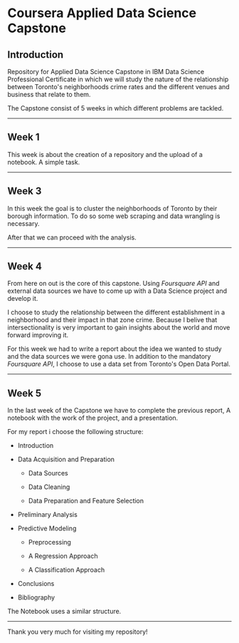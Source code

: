 # Coursera Applied Data Science Capstone

## Introduction
 Repository for Applied Data Science Capstone in IBM Data Science Professional Certificate in which we will study the nature of the relationship between Toronto's neighborhoods crime rates and the different venues and business that relate to them. 

The Capstone consist of 5 weeks in which different problems are tackled.

---
## Week 1
This week is about the creation of a repository and the upload of a notebook. A simple task.

---
## Week 3
In this week the goal is to cluster the neighborhoods of Toronto by their borough information.
To do so some web scraping and data wrangling is necessary. 

After that we can proceed with the analysis.

---
## Week 4
From here on out is the core of this capstone. Using *Foursquare API* and external data sources we have to come up with a Data Science project and develop it.

I choose to study the relationship between the different establishment in a neighborhood and their impact in that zone crime. Because I belive that intersectionality is very important to gain insights about the world and move forward improving it.

For this week we had to write a report about the idea we wanted to study and the data sources we were gona use. In addition to the mandatory *Foursquare API*, I choose to use a data set from Toronto's Open Data Portal.

---
## Week 5
In the last week of the Capstone we have to complete the previous report,
A notebook with the work of the project, and a presentation.

For my report i choose the following structure:

* Introduction

* Data Acquisition and Preparation

  * Data Sources

  * Data Cleaning

  * Data Preparation and Feature Selection

* Preliminary Analysis

* Predictive Modeling

  * Preprocessing

  * A Regression Approach

  * A Classification Approach

* Conclusions

* Bibliography

The Notebook uses a similar structure.

---

Thank you very much for visiting my repository!